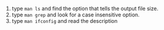 1. type `man ls` and find the option that tells the output file size.
2. type `man grep` and look for a case insensitive option.
3. type `man ifconfig` and read the description
